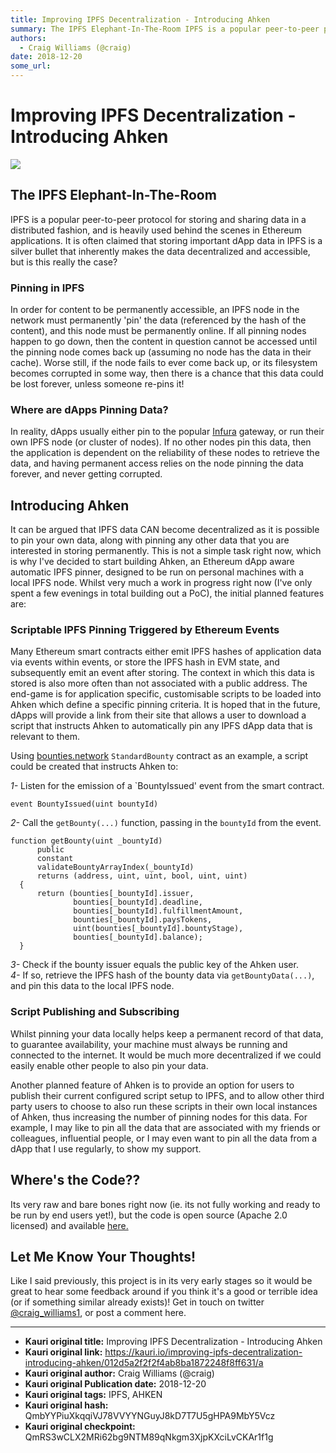 ```yaml
---
title: Improving IPFS Decentralization - Introducing Ahken
summary: The IPFS Elephant-In-The-Room IPFS is a popular peer-to-peer protocol for storing and sharing data in a distributed fashion, and is heavily used behind the scenes in Ethereum applications. It is often claimed that storing important dApp data in IPFS is a silver bullet that inherently makes the data decentralized and accessible, but is this really the case? Pinning in IPFS In order for content to be permanently accessible, an IPFS node in the network must permanently pin the data (referenced by t
authors:
  - Craig Williams (@craig)
date: 2018-12-20
some_url: 
---
```


# Improving IPFS Decentralization - Introducing Ahken

![](https://ipfs.infura.io/ipfs/QmaQz2W93AqWXT4qYKAPn1aGJkC1KrtaUTscfZJcqMNbfV)


## The IPFS Elephant-In-The-Room
IPFS is a popular peer-to-peer protocol for storing and sharing data in a distributed fashion, and is heavily used behind the scenes in Ethereum applications.  It is often claimed that storing important dApp data in IPFS is a silver bullet that inherently makes the data decentralized and accessible, but is this really the case? 

### Pinning in IPFS
In order for content to be permanently accessible, an IPFS node in the network must permanently 'pin' the data (referenced by the hash of the content), and this node must be permanently online.  If all pinning nodes happen to go down, then the content in question cannot be accessed until the pinning node comes back up (assuming no node has the data in their cache).  Worse still, if the node fails to ever come back up, or its filesystem becomes corrupted in some way, then there is a chance that this data could be lost forever, unless someone re-pins it!

### Where are dApps Pinning Data?
In reality, dApps usually either pin to the popular [Infura](https://infura.io/) gateway, or run their own IPFS node (or cluster of nodes).  If no other nodes pin this data, then the application is dependent on the reliability of these nodes to retrieve the data, and having permanent access relies on the node pinning the data forever, and never getting corrupted.

## Introducing Ahken
It can be argued that IPFS data CAN become decentralized as it is possible to pin your own data, along with pinning any other data that you are interested in storing permanently.  This is not a simple task right now, which is why I've decided to start building Ahken, an Ethereum dApp aware automatic IPFS pinner, designed to be run on personal machines with a local IPFS node.  Whilst very much a work in progress right now (I've only spent a few evenings in total building out a PoC), the initial planned features are:

### Scriptable IPFS Pinning Triggered by Ethereum Events
Many Ethereum smart contracts either emit IPFS hashes of application data via events within events, or store the IPFS hash in EVM state, and subsequently emit an event after storing.  The context in which this data is stored is also more often than not associated with a public address.  The end-game is for application specific, customisable scripts to be loaded into Ahken which define a specific pinning criteria.  It is hoped that in the future, dApps will provide a link from their site that allows a user to download a script that instructs Ahken to automatically pin any IPFS dApp data that is relevant to them.

Using [bounties.network](https://bounties.network/) `StandardBounty` contract as an example, a script could be created that instructs Ahken to:

*1-* Listen for the emission of a `BountyIssued' event from the smart contract.
```
event BountyIssued(uint bountyId)
```

*2-* Call the `getBounty(...)` function, passing in the `bountyId` from the event.
```
function getBounty(uint _bountyId)
      public
      constant
      validateBountyArrayIndex(_bountyId)
      returns (address, uint, uint, bool, uint, uint)
  {
      return (bounties[_bountyId].issuer,
              bounties[_bountyId].deadline,
              bounties[_bountyId].fulfillmentAmount,
              bounties[_bountyId].paysTokens,
              uint(bounties[_bountyId].bountyStage),
              bounties[_bountyId].balance);
  }
```

*3-* Check if the bounty issuer equals the public key of the Ahken user.<br>
*4-* If so, retrieve the IPFS hash of the bounty data via `getBountyData(...)`, and pin this data to the local IPFS node.

### Script Publishing and Subscribing
Whilst pinning your data locally helps keep a permanent record of that data, to guarantee availability, your machine must always be running and connected to the internet.  It would be much more decentralized if we could easily enable other people to also pin your data.

Another planned feature of Ahken is to provide an option for users to publish their current configured script setup to IPFS, and to allow other third party users to choose to also run these scripts in their own local instances of Ahken, thus increasing the number of pinning nodes for this data.  For example, I may like to pin all the data that are associated with my friends or colleagues, influential people, or I may even want to pin all the data from a dApp that I use regularly, to show my support.

## Where's the Code??
Its very raw and bare bones right now (ie. its not fully working and ready to be run by end users yet!), but the code is open source (Apache 2.0 licensed) and available [here.](https://github.com/craigwilliams84/ahken)

## Let Me Know Your Thoughts!
Like I said previously, this project is in its very early stages so it would be great to hear some feedback around if you think it's a good or terrible idea (or if something similar already exists)!  Get in touch on twitter [@craig_williams1](https://twitter.com/craig_williams1), or post a comment here.



---

- **Kauri original title:** Improving IPFS Decentralization - Introducing Ahken
- **Kauri original link:** https://kauri.io/improving-ipfs-decentralization-introducing-ahken/012d5a2f2f2f4ab8ba1872248f8ff631/a
- **Kauri original author:** Craig Williams (@craig)
- **Kauri original Publication date:** 2018-12-20
- **Kauri original tags:** IPFS, AHKEN
- **Kauri original hash:** QmbYYPiuXkqqiVJ78VVYYNGuyJ8kD7T7U5gHPA9MbY5Vcz
- **Kauri original checkpoint:** QmRS3wCLX2MRi62bg9NTM89qNkgm3XjpKXciLvCKAr1f1g



